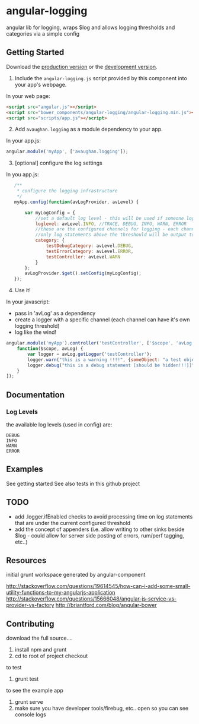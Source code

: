 # angular-logging

angular lib for logging, wraps $log and allows logging thresholds and categories via a simple config

## Getting Started

Download the [production version][min] or the [development version][max].

[min]: https://raw.github.com/aronvaughan/angular-logging/master/dist/angular-logging.min.js
[max]: https://raw.github.com/aronvaughan/angular-logging/master/dist/angular-logging.js

1. Include the `angular-logging.js` script provided by this component into your app's webpage.

In your web page:

```html
<script src="angular.js"></script>
<script src="bower_components/angular-logging/angular-logging.min.js"></script>
<script src="scripts/app.js"></script>
```

2. Add `avaughan.logging` as a module dependency to your app.

In your app.js:

```js
angular.module('myApp', ['avaughan.logging']);
```

3. [optional] configure the log settings

In you app.js:

```js
   /**
    * configure the logging infrastructure
    */
   myApp.config(function(avLogProvider, avLevel) {

       var myLogConfig = {
           //set a default log level - this will be used if someone logs under a category that is not defined below
           loglevel: avLevel.INFO, //TRACE, DEBUG, INFO, WARN, ERROR
           //these are the configured channels for logging - each channel can have it's own threshold
           //only log statements above the threshould will be output to the underlying $log
           category: {
               testDebugCategory: avLevel.DEBUG,
               testErrorCategory: avLevel.ERROR,
               testController: avLevel.WARN
           }
       };
       avLogProvider.$get().setConfig(myLogConfig);
   });
```

4. Use it!

In your javascript:

* pass in 'avLog' as a dependency
* create a logger with a specific channel (each channel can have it's own logging threshold)
* log like the wind!

```js
angular.module('myApp').controller('testController', ['$scope', 'avLog',
    function($scope, avLog) {
        var logger = avLog.getLogger('testController');
        logger.warn("this is a warning !!!!", {someObject: "a test object"}); //this will be logged - the configured level is WARN
        logger.debug("this is a debug statement [should be hidden!!!]]"); //this will not be logged - the configured level is WARN
    }
]);
```

## Documentation

### Log Levels

the available log levels (used in config) are:
```
DEBUG
INFO
WARN
ERROR
```

## Examples
See getting started
See also tests in this github project

## TODO

* add .logger.if<XLevel>Enabled checks to avoid processing time on log statements that are under the current configured threshold
* add the concept of appenders (i.e. allow writing to other sinks beside $log - could allow for server side posting of errors, rum/perf tagging, etc..)

## Resources

initial grunt workspace generated by angular-component

http://stackoverflow.com/questions/19614545/how-can-i-add-some-small-utility-functions-to-my-angularjs-application
http://stackoverflow.com/questions/15666048/angular-js-service-vs-provider-vs-factory
http://briantford.com/blog/angular-bower

## Contributing

download the full source....

1. install npm and grunt
2. cd to root of project checkout

to test

1. grunt test

to see the example app

1. grunt serve
2. make sure you have developer tools/firebug, etc.. open so you can see console logs

